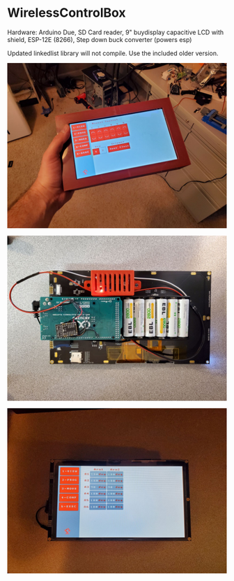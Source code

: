 # WirelessControlBox


Hardware: Arduino Due, SD Card reader, 9" buydisplay capacitive LCD with shield, ESP-12E (8266), Step down buck converter (powers esp)

Updated linkedlist library will not compile. Use the included older version.

![alt text](https://github.com/BrandonVP/WirelessControlBox/blob/master/a2.jpg)

![alt text](https://github.com/BrandonVP/WirelessControlBox/blob/master/a1.jpg)

![alt text](https://github.com/BrandonVP/WirelessControlBox/blob/master/a3.jpg)
